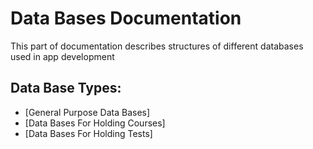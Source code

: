 # Data Bases Documentation

This part of documentation describes structures of different databases used in app development

## Data Base Types:

- [General Purpose Data Bases]
- [Data Bases For Holding Courses]
- [Data Bases For Holding Tests]
